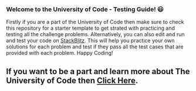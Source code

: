 ### Welcome to the University of Code - Testing Guide! 😃

Firstly if you are a part of the University of Code then make sure to check this repository for a starter template to get strated with practicing and testing all the challenge problems. Alternatively, you can also edit and run and test your code on [StackBlitz](https://stackblitz.com/edit/university-of-code-testing-starter-project?file=functions.test.js). This will help you practice your own solutions for each problem and test if they pass all the test cases that are provided with each problem. Happy Coding!


## If you want to be a part and learn more about The University of Code then [Click Here](https://www.papareact.com/universityofcode).

